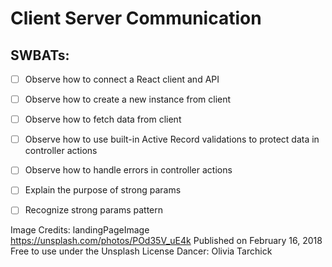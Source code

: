 # Client Server Communication
## SWBATs:
- [ ] Observe how to connect a React client and API
- [ ] Observe how to create a new instance from client
- [ ] Observe how to fetch data from client
- [ ] Observe how to use built-in Active Record validations to protect data in controller actions
- [ ] Observe how to handle errors in controller actions
- [ ] Explain the purpose of strong params
- [ ] Recognize strong params pattern


Image Credits:
landingPageImage
https://unsplash.com/photos/POd35V_uE4k
Published on February 16, 2018
Free to use under the Unsplash License
Dancer: Olivia Tarchick